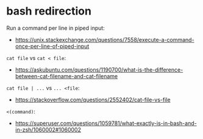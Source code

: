 # bash redirection

Run a command per line in piped input:
* https://unix.stackexchange.com/questions/7558/execute-a-command-once-per-line-of-piped-input

`cat file` vs `cat < file`:
* https://askubuntu.com/questions/1190700/what-is-the-difference-between-cat-filename-and-cat-filename

`cat file | ...` vs `... <file`:
* https://stackoverflow.com/questions/2552402/cat-file-vs-file

`<(command)`:
* https://superuser.com/questions/1059781/what-exactly-is-in-bash-and-in-zsh/1060002#1060002
